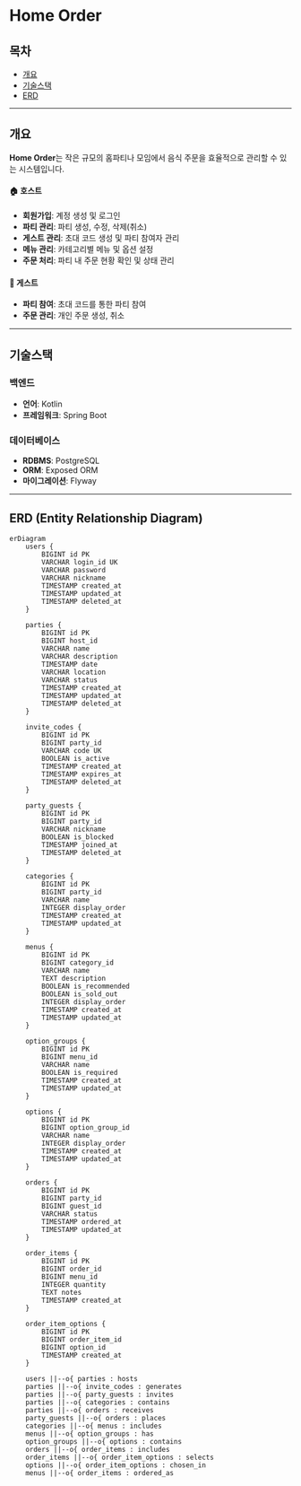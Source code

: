 # Home Order

## 목차
- [개요](#개요)
- [기술스택](#기술스택)
- [ERD](#ERD)

---

## 개요

**Home Order**는 작은 규모의 홈파티나 모임에서 음식 주문을 효율적으로 관리할 수 있는 시스템입니다.

#### 🏠 호스트
- **회원가입**: 계정 생성 및 로그인
- **파티 관리**: 파티 생성, 수정, 삭제(취소)
- **게스트 관리**: 초대 코드 생성 및 파티 참여자 관리
- **메뉴 관리**: 카테고리별 메뉴 및 옵션 설정
- **주문 처리**: 파티 내 주문 현황 확인 및 상태 관리

#### 👥 게스트
- **파티 참여**: 초대 코드를 통한 파티 참여
- **주문 관리**: 개인 주문 생성, 취소

---

## 기술스택

### 백엔드
- **언어**: Kotlin
- **프레임워크**: Spring Boot

### 데이터베이스
- **RDBMS**: PostgreSQL
- **ORM**: Exposed ORM
- **마이그레이션**: Flyway

---

## ERD (Entity Relationship Diagram)

```mermaid
erDiagram
    users {
        BIGINT id PK
        VARCHAR login_id UK
        VARCHAR password
        VARCHAR nickname
        TIMESTAMP created_at
        TIMESTAMP updated_at
        TIMESTAMP deleted_at
    }

    parties {
        BIGINT id PK
        BIGINT host_id
        VARCHAR name
        VARCHAR description
        TIMESTAMP date
        VARCHAR location
        VARCHAR status
        TIMESTAMP created_at
        TIMESTAMP updated_at
        TIMESTAMP deleted_at
    }

    invite_codes {
        BIGINT id PK
        BIGINT party_id
        VARCHAR code UK
        BOOLEAN is_active
        TIMESTAMP created_at
        TIMESTAMP expires_at
        TIMESTAMP deleted_at
    }

    party_guests {
        BIGINT id PK
        BIGINT party_id
        VARCHAR nickname
        BOOLEAN is_blocked
        TIMESTAMP joined_at
        TIMESTAMP deleted_at
    }

    categories {
        BIGINT id PK
        BIGINT party_id
        VARCHAR name
        INTEGER display_order
        TIMESTAMP created_at
        TIMESTAMP updated_at
    }

    menus {
        BIGINT id PK
        BIGINT category_id
        VARCHAR name
        TEXT description
        BOOLEAN is_recommended
        BOOLEAN is_sold_out
        INTEGER display_order
        TIMESTAMP created_at
        TIMESTAMP updated_at
    }

    option_groups {
        BIGINT id PK
        BIGINT menu_id
        VARCHAR name
        BOOLEAN is_required
        TIMESTAMP created_at
        TIMESTAMP updated_at
    }

    options {
        BIGINT id PK
        BIGINT option_group_id
        VARCHAR name
        INTEGER display_order
        TIMESTAMP created_at
        TIMESTAMP updated_at
    }

    orders {
        BIGINT id PK
        BIGINT party_id
        BIGINT guest_id
        VARCHAR status
        TIMESTAMP ordered_at
        TIMESTAMP updated_at
    }

    order_items {
        BIGINT id PK
        BIGINT order_id
        BIGINT menu_id
        INTEGER quantity
        TEXT notes
        TIMESTAMP created_at
    }

    order_item_options {
        BIGINT id PK
        BIGINT order_item_id
        BIGINT option_id
        TIMESTAMP created_at
    }

    users ||--o{ parties : hosts
    parties ||--o{ invite_codes : generates
    parties ||--o{ party_guests : invites
    parties ||--o{ categories : contains
    parties ||--o{ orders : receives
    party_guests ||--o{ orders : places
    categories ||--o{ menus : includes
    menus ||--o{ option_groups : has
    option_groups ||--o{ options : contains
    orders ||--o{ order_items : includes
    order_items ||--o{ order_item_options : selects
    options ||--o{ order_item_options : chosen_in
    menus ||--o{ order_items : ordered_as
```